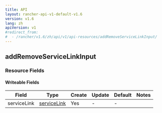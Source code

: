 ```yaml
---
title: API
layout: rancher-api-v1-default-v1.6
version: v1.6
lang: zh
apiVersion: v1
#redirect_from:
#  - /rancher/v1.6/zh/api/v1/api-resources/addRemoveServiceLinkInput/
---
```


## addRemoveServiceLinkInput



### Resource Fields

#### Writeable Fields

| Field       | Type                                     | Create | Update | Default | Notes |
| ----------- | ---------------------------------------- | ------ | ------ | ------- | ----- |
| serviceLink | [serviceLink]({{site.baseurl}}/rancher/{{page.version}}/{{page.lang}}/api/{{page.apiVersion}}/api-resources/serviceLink/) | Yes    | -      | -       |       |



<br>

